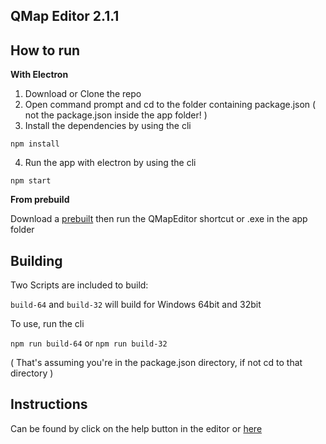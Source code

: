 ## QMap Editor 2.1.1

## How to run
**With Electron**

1. Download or Clone the repo
2. Open command prompt and cd to the folder containing package.json ( not the package.json inside the app folder! )
3. Install the dependencies by using the cli

 `npm install`

4. Run the app with electron by using the cli

 `npm start`


**From prebuild**

Download a [prebuilt](https://github.com/quxios/QMapEditor/releases/latest) then run
the QMapEditor shortcut or .exe in the app folder

## Building
Two Scripts are included to build:

`build-64` and `build-32` will build for Windows 64bit and 32bit

To use, run the cli

`npm run build-64` or `npm run build-32`

( That's assuming you're in the package.json directory, if not cd to that directory )

## Instructions
Can be found by click on the help button in the editor or [here](/app/HELP.md)
